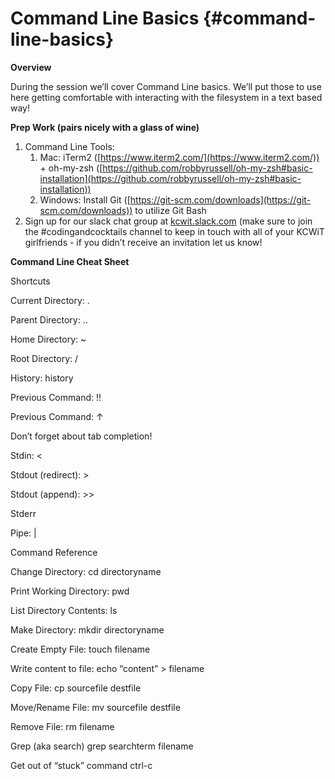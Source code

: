 # Command Line Basics {#command-line-basics}

**Overview**

During the session we’ll cover Command Line basics. We’ll put those to use here getting comfortable with interacting with the filesystem in a text based way!

**Prep Work (pairs nicely with a glass of wine)**

1.  Command Line Tools:
    1.  Mac: iTerm2 ([https://www.iterm2.com/](https://www.iterm2.com/)) + oh-my-zsh ([https://github.com/robbyrussell/oh-my-zsh#basic-installation](https://github.com/robbyrussell/oh-my-zsh#basic-installation))
    2.  Windows: Install Git ([https://git-scm.com/downloads](https://git-scm.com/downloads)) to utilize Git Bash
2.  Sign up for our slack chat group at [kcwit.slack.com](http://kcwit.slack.com) (make sure to join the #codingandcocktails channel to keep in touch with all of your KCWiT girlfriends - if you didn’t receive an invitation let us know!

**Command Line Cheat Sheet**

Shortcuts

Current Directory: .

Parent Directory: ..

Home Directory: ~

Root Directory: /

History: history

Previous Command: !!

Previous Command: ↑

Don’t forget about tab completion!

Stdin: &lt;

Stdout (redirect): &gt;

Stdout (append): &gt;&gt;

Stderr

Pipe: |

Command Reference

Change Directory: cd directoryname

Print Working Directory: pwd

List Directory Contents: ls

Make Directory: mkdir directoryname

Create Empty File: touch filename

Write content to file: echo “content” &gt; filename

Copy File: cp sourcefile destfile

Move/Rename File: mv sourcefile destfile

Remove File: rm filename

Grep (aka search) grep searchterm filename

Get out of “stuck” command ctrl-c